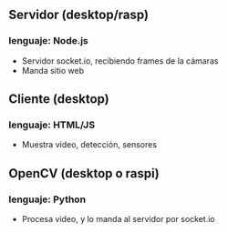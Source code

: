 ## Servidor (desktop/rasp)
### lenguaje: Node.js
 - Servidor socket.io, recibiendo frames de la cámaras
 - Manda sitio web

## Cliente (desktop)
### lenguaje: HTML/JS
 - Muestra video, detección, sensores

## OpenCV (desktop o raspi)
### lenguaje: Python
 - Procesa video, y lo manda al servidor por socket.io
